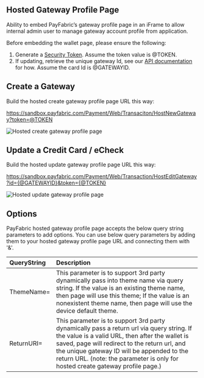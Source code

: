 ## Hosted Gateway Profile Page

Ability to embed PayFabric’s gateway profile page in an iFrame to allow internal admin user to manage gateway account profile from application.

Before embedding the wallet page, please ensure the following:

1. Generate a [Security Token](../../../../PayFabric-APIs/blob/master/PayFabric/Sections/Authentication.md#security-token).  Assume the token value is @TOKEN.
2. If updating, retrieve the unique gateway Id, see our [API documentation](../../../../PayFabric-APIs/blob/master/PayFabric/Sections/Payment%20Gateway%20Profiles.md#retrieve-a-payment-gateway-profile) for how.  Assume the card Id is @GATEWAYID.

Create a Gateway
-----------------------------

Build the hosted create gateway profile page URL this way:

https://sandbox.payfabric.com/Payment/Web/Transaciton/HostNewGateway?token=@TOKEN  

![Hosted create gateway profile page](https://s3-us-west-1.amazonaws.com/github-screenshot-repository/V3/HostedCreateGatewayPage.png)

Update a Credit Card / eCheck
-----------------------------

Build the hosted update gateway profile page URL this way:

https://sandbox.payfabric.com/Payment/Web/Transaction/HostEditGateway?id={@GATEWAYID}&token={@TOKEN}

![Hosted update gateway profile page](https://s3-us-west-1.amazonaws.com/github-screenshot-repository/V3/HostedUpdateGatewayPage.png) 

Options
-------

PayFabric hosted gateway profile page accepts the below query string parameters to add options. You can use below query parameters by adding them to your hosted gateway profile page URL and connecting them with '&'.

>
| QueryString| Description | 
|:------------- | :------------- | 
|ThemeName=|This parameter is to support 3rd party dynamically pass into theme name via query string. If the value is an existing theme name, then page will use this theme; If the value is an nonexistent theme name, then page will use the device default theme.|
|ReturnURI=|This parameter is to support 3rd party dynamically pass a return url via query string. If the value is a valid URL, then after the wallet is saved, page will redirect to the return url, and the unique gateway ID will be appended to the return URL. (note: the parameter is only for hosted create gateway profile page.)|
